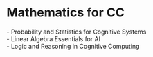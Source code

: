 # Mathematics for CC

\- Probability and Statistics for Cognitive Systems\
\- Linear Algebra Essentials for AI\
\- Logic and Reasoning in Cognitive Computing
